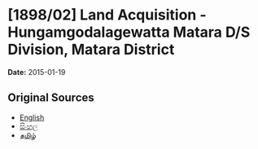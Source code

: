 # [1898/02] Land Acquisition - Hungamgodalagewatta Matara D/S Division, Matara District

**Date:** 2015-01-19

## Original Sources

- [English](https://documents.gov.lk/view/extra-gazettes/2015/1/1898-02_E.pdf)
- [සිංහල](https://documents.gov.lk/view/extra-gazettes/2015/1/1898-02_S.pdf)
- [தமிழ்](https://documents.gov.lk/view/extra-gazettes/2015/1/1898-02_T.pdf)

